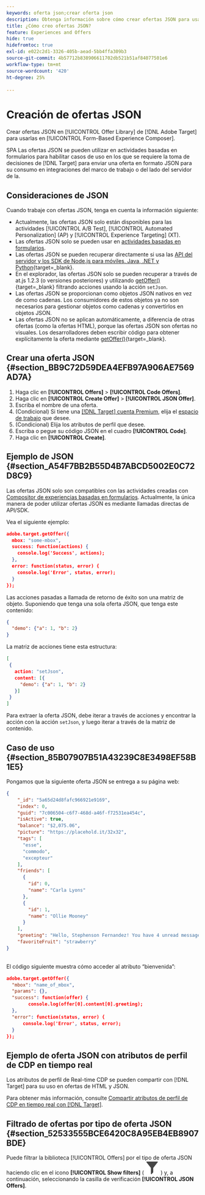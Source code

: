 ```yaml
---
keywords: oferta json;crear oferta json
description: Obtenga información sobre cómo crear ofertas JSON para usarlas en [!UICONTROL Form-Based Experience Composer].
title: ¿Cómo creo ofertas JSON?
feature: Experiences and Offers
hide: true
hidefromtoc: true
exl-id: e022c2d1-3326-405b-aead-5bb4ffa309b3
source-git-commit: 4b57712b838906611702db521b51af84077501e6
workflow-type: tm+mt
source-wordcount: '420'
ht-degree: 25%

---
```


# Creación de ofertas JSON

Crear ofertas JSON en [!UICONTROL Offer Library] de [!DNL Adobe Target] para usarlas en [!UICONTROL Form-Based Experience Composer].

SPA Las ofertas JSON se pueden utilizar en actividades basadas en formularios para habilitar casos de uso en los que se requiere la toma de decisiones de [!DNL Target] para enviar una oferta en formato JSON para su consumo en integraciones del marco de trabajo o del lado del servidor de la.

## Consideraciones de JSON

Cuando trabaje con ofertas JSON, tenga en cuenta la información siguiente:

* Actualmente, las ofertas JSON solo están disponibles para las actividades [!UICONTROL A/B Test], [!UICONTROL Automated Personalization] (AP) y [!UICONTROL Experience Targeting] (XT).
* Las ofertas JSON solo se pueden usar en [actividades basadas en formularios](/help/main/c-experiences/form-experience-composer.md).
* Las ofertas JSON se pueden recuperar directamente si usa las [API del servidor y los SDK de Node.js para móviles, Java, .NET y Python](https://experienceleague.adobe.com/en/docs/target-dev/developer/server-side/server-side-overview){target=_blank}.
* En el explorador, las ofertas JSON solo se pueden recuperar a través de at.js 1.2.3 (o versiones posteriores) y utilizando [getOffer()](https://experienceleague.adobe.com/en/docs/target-dev/developer/client-side/at-js-implementation/functions-overview/adobe-target-getoffer){target=_blank} filtrando acciones usando la acción `setJson`.
* Las ofertas JSON se proporcionan como objetos JSON nativos en vez de como cadenas. Los consumidores de estos objetos ya no son necesarios para gestionar objetos como cadenas y convertirlos en objetos JSON.
* Las ofertas JSON no se aplican automáticamente, a diferencia de otras ofertas (como la ofertas HTML), porque las ofertas JSON son ofertas no visuales. Los desarrolladores deben escribir código para obtener explícitamente la oferta mediante [getOffer()](https://experienceleague.adobe.com/en/docs/target-dev/developer/client-side/at-js-implementation/functions-overview/adobe-target-getoffer){target=_blank}.

## Crear una oferta JSON {#section_BB9C72D59DEA4EFB97A906AE7569AD7A}

1. Haga clic en **[!UICONTROL Offers]** > **[!UICONTROL Code Offers]**.
1. Haga clic en **[!UICONTROL Create Offer]** > **[!UICONTROL JSON Offer]**.
1. Escriba el nombre de una oferta.
1. (Condicional) Si tiene una [[!DNL Target] cuenta Premium](/help/main/c-intro/intro.md#premium), elija el [espacio de trabajo](/help/main/administrating-target/c-user-management/property-channel/property-channel.md#workspace) que desee.
1. (Condicional) Elija los atributos de perfil que desee.
1. Escriba o pegue su código JSON en el cuadro **[!UICONTROL Code]**.
1. Haga clic en **[!UICONTROL Create]**.

## Ejemplo de JSON {#section_A54F7BB2B55D4B7ABCD5002E0C72D8C9}

Las ofertas JSON solo son compatibles con las actividades creadas con [Compositor de experiencias basadas en formularios](/help/main/c-experiences/form-experience-composer.md). Actualmente, la única manera de poder utilizar ofertas JSON es mediante llamadas directas de API/SDK.

Vea el siguiente ejemplo:

```json
adobe.target.getOffer({ 
  mbox: "some-mbox", 
  success: function(actions) { 
    console.log('Success', actions); 
  }, 
  error: function(status, error) { 
    console.log('Error', status, error); 
  } 
});
```

Las acciones pasadas a llamada de retorno de éxito son una matriz de objeto. Suponiendo que tenga una sola oferta JSON, que tenga este contenido:

```json
{ 
  "demo": {"a": 1, "b": 2} 
}
```

La matriz de acciones tiene esta estructura:

```json
[ 
 { 
   action: "setJson", 
   content: [{ 
     "demo": {"a": 1, "b": 2} 
   }] 
 }  
]
```

Para extraer la oferta JSON, debe iterar a través de acciones y encontrar la acción con la acción `setJson`, y luego iterar a través de la matriz de contenido.

## Caso de uso {#section_85B07907B51A43239C8E3498EF58B1E5}

Pongamos que la siguiente oferta JSON se entrega a su página web:

```json
{ 
    "_id": "5a65d24d8fafc966921e9169", 
    "index": 0, 
    "guid": "7c006504-c6f7-468d-a46f-f72531ea454c", 
    "isActive": true, 
    "balance": "$2,075.06", 
    "picture": "https://placehold.it/32x32", 
    "tags": [ 
      "esse", 
      "commodo", 
      "excepteur"
    ], 
    "friends": [ 
      { 
        "id": 0, 
        "name": "Carla Lyons" 
      }, 
      { 
        "id": 1, 
        "name": "Ollie Mooney" 
      } 
    ], 
    "greeting": "Hello, Stephenson Fernandez! You have 4 unread messages.", 
    "favoriteFruit": "strawberry" 
} 
  
```

El código siguiente muestra cómo acceder al atributo “bienvenida”:

```json
adobe.target.getOffer({   
  "mbox": "name_of_mbox", 
  "params": {}, 
  "success": function(offer) {           
        console.log(offer[0].content[0].greeting); 
  },   
  "error": function(status, error) {           
      console.log('Error', status, error); 
  } 
});
```

## Ejemplo de oferta JSON con atributos de perfil de CDP en tiempo real

Los atributos de perfil de Real-time CDP se pueden compartir con [!DNL Target] para su uso en ofertas de HTML y JSON.

Para obtener más información, consulte [Compartir atributos de perfil de CDP en tiempo real con [!DNL Target]](/help/main/c-integrating-target-with-mac/integrating-with-rtcdp.md#rtcdp-profile-attributes).

## Filtrado de ofertas por tipo de oferta JSON {#section_52533555BCE6420C8A95EB4EB8907BDE}

Puede filtrar la biblioteca [!UICONTROL Offers] por el tipo de oferta JSON haciendo clic en el icono **[!UICONTROL Show filters]** ( ![Mostrar icono de filtros](/help/main/assets/icons/Filter.svg) ) y, a continuación, seleccionando la casilla de verificación **[!UICONTROL JSON Offers]**.
